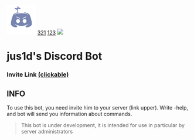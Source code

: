 ![logo](assets/bot_logo_min.png)
[321](shields.io/github/repo-size/:user/:repo)
[123](https://shields.io/github/repo-size/:jus1d/:jus1dBot)
<img src="https://shields.io/github/repo-size/:jus1d/:jus1dBot">
# jus1d's Discord Bot
### Invite Link [(clickable)](https://discord.com/api/oauth2/authorize?client_id=849009875031687208&permissions=8&scope=bot)
## INFO
 To use this bot, you need invite him to your server (link upper). Write -help, and bot will send you information about commands.
> This bot is under development, it is intended for use in particular by server administrators